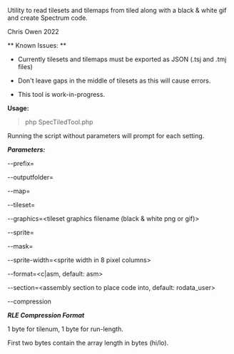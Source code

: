 Utility to read  tilesets and tilemaps from tiled along with a black & white gif and create Spectrum code.

Chris Owen 2022

** Known Issues: **

* Currently tilesets and tilemaps must be exported as JSON (.tsj and .tmj files)

* Don't leave gaps in the middle of tilesets as this will cause errors.

* This tool is work-in-progress.

**Usage:**

> php SpecTiledTool.php

Running the script without parameters will prompt for each setting.

***Parameters:***

--prefix=<prefix for naming variables>

--outputfolder=<folder path to place generated files>

--map=<tilemap filename>

--tileset=<tileset filename>

--graphics=<tileset graphics filename (black & white png or gif)>

--sprite=<sprite filename>

--mask=<sprite mask filename>

--sprite-width=<sprite width in 8 pixel columns>

--format=<c|asm, default: asm>

--section=<assembly section to place code into, default: rodata_user>

--compression <use RLE compression on tilemaps.>

***RLE Compression Format***

1 byte for tilenum, 1 byte for run-length.

First two bytes contain the array length in bytes (hi/lo).

